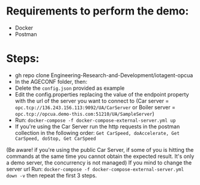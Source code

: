 # Requirements to perform the demo:

-   Docker
-   Postman

# Steps:

-   gh repo clone Engineering-Research-and-Development/iotagent-opcua
-   In the AGECONF folder, then:
-   Delete the `config.json` provided as example
-   Edit the config.properties replacing the value of the endpoint property with the url of the server you want to
    connect to (Car server = `opc.tcp://136.243.156.113:9092/UA/CarServer` or Boiler server =
    `opc.tcp://opcua.demo-this.com:51210/UA/SampleServer`)
-   Run: `docker-compose -f docker-compose-external-server.yml up`
-   If you're using the Car Server run the http requests in the postman collection in the following order:
    `Get CarSpeed, doAccelerate, Get CarSpeed, doStop, Get CarSpeed`

(Be aware! if you're using the public Car Server, if some of you is hitting the commands at the same time you cannot
obtain the expected result. It's only a demo server, the concurrency is not managed) If you mind to change the server
url Run: `docker-compose -f docker-compose-external-server.yml down -v` then repeat the first 3 steps.
